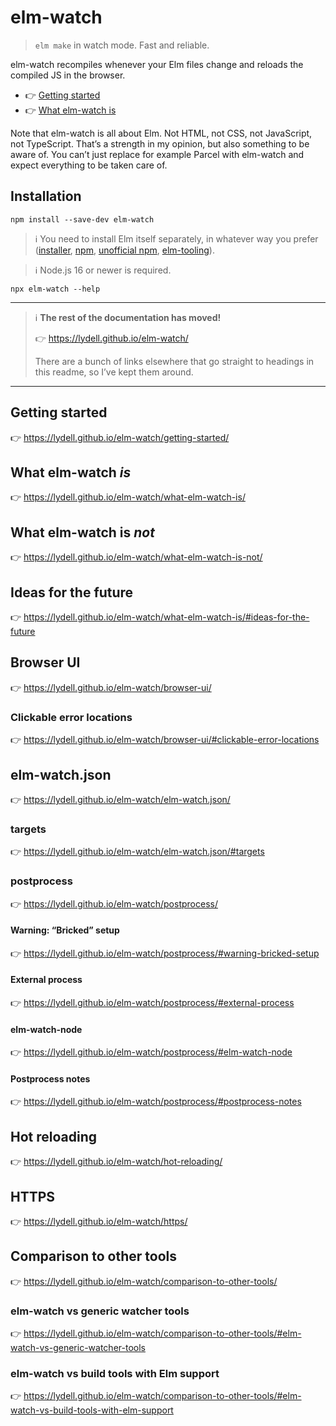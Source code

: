 # elm-watch

> `elm make` in watch mode. Fast and reliable.

elm-watch recompiles whenever your Elm files change and reloads the compiled JS in the browser.

- 👉 [Getting started](https://lydell.github.io/elm-watch/getting-started/)
- 👉 [What elm-watch is](https://lydell.github.io/elm-watch/what-elm-watch-is/)

Note that elm-watch is all about Elm. Not HTML, not CSS, not JavaScript, not TypeScript. That’s a strength in my opinion, but also something to be aware of. You can’t just replace for example Parcel with elm-watch and expect everything to be taken care of.

## Installation

```
npm install --save-dev elm-watch
```

> ℹ️ You need to install Elm itself separately, in whatever way you prefer ([installer][elm-guide-install], [npm][elm-npm-package], [unofficial npm][unofficial-npm], [elm-tooling]).

> ℹ️ Node.js 16 or newer is required.

```
npx elm-watch --help
```

---

> ℹ️ **The rest of the documentation has moved!**
>
> 👉 https://lydell.github.io/elm-watch/
>
> There are a bunch of links elsewhere that go straight to headings in this readme, so I’ve kept them around.

---

## Getting started

👉 https://lydell.github.io/elm-watch/getting-started/

## What elm-watch _is_

👉 https://lydell.github.io/elm-watch/what-elm-watch-is/

## What elm-watch is _not_

👉 https://lydell.github.io/elm-watch/what-elm-watch-is-not/

## Ideas for the future

👉 https://lydell.github.io/elm-watch/what-elm-watch-is/#ideas-for-the-future

## Browser UI

👉 https://lydell.github.io/elm-watch/browser-ui/

### Clickable error locations

👉 https://lydell.github.io/elm-watch/browser-ui/#clickable-error-locations

## elm-watch.json

👉 https://lydell.github.io/elm-watch/elm-watch.json/

### targets

👉 https://lydell.github.io/elm-watch/elm-watch.json/#targets

### postprocess

👉 https://lydell.github.io/elm-watch/postprocess/

#### Warning: “Bricked” setup

👉 https://lydell.github.io/elm-watch/postprocess/#warning-bricked-setup

#### External process

👉 https://lydell.github.io/elm-watch/postprocess/#external-process

#### elm-watch-node

👉 https://lydell.github.io/elm-watch/postprocess/#elm-watch-node

#### Postprocess notes

👉 https://lydell.github.io/elm-watch/postprocess/#postprocess-notes

## Hot reloading

👉 https://lydell.github.io/elm-watch/hot-reloading/

## HTTPS

👉 https://lydell.github.io/elm-watch/https/

## Comparison to other tools

👉 https://lydell.github.io/elm-watch/comparison-to-other-tools/

### elm-watch vs generic watcher tools

👉 https://lydell.github.io/elm-watch/comparison-to-other-tools/#elm-watch-vs-generic-watcher-tools

### elm-watch vs build tools with Elm support

👉 https://lydell.github.io/elm-watch/comparison-to-other-tools/#elm-watch-vs-build-tools-with-elm-support

[elm-guide-install]: https://guide.elm-lang.org/install/elm.html
[elm-npm-package]: https://github.com/elm/compiler/tree/master/installers/npm
[elm-tooling]: https://elm-tooling.github.io/elm-tooling-cli/
[unofficial-npm]: https://github.com/lydell/compiler/tree/zero-deps-arm-lydell/installers/npm

